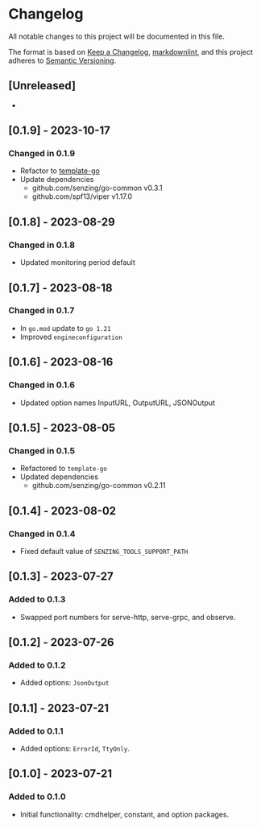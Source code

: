 # Changelog

All notable changes to this project will be documented in this file.

The format is based on [Keep a Changelog](https://keepachangelog.com/en/1.0.0/),
[markdownlint](https://dlaa.me/markdownlint/),
and this project adheres to [Semantic Versioning](https://semver.org/spec/v2.0.0.html).

## [Unreleased]

-

## [0.1.9] - 2023-10-17

### Changed in 0.1.9

- Refactor to [template-go](https://github.com/Senzing/template-go)
- Update dependencies
  - github.com/senzing/go-common v0.3.1
  - github.com/spf13/viper v1.17.0

## [0.1.8] - 2023-08-29

### Changed in 0.1.8

- Updated monitoring period default

## [0.1.7] - 2023-08-18

### Changed in 0.1.7

- In `go.mod` update to `go 1.21`
- Improved `engineconfiguration`

## [0.1.6] - 2023-08-16

### Changed in 0.1.6

- Updated option names InputURL, OutputURL, JSONOutput

## [0.1.5] - 2023-08-05

### Changed in 0.1.5

- Refactored to `template-go`
- Updated dependencies
  - github.com/senzing/go-common v0.2.11

## [0.1.4] - 2023-08-02

### Changed in 0.1.4

- Fixed default value of `SENZING_TOOLS_SUPPORT_PATH`

## [0.1.3] - 2023-07-27

### Added to 0.1.3

- Swapped port numbers for serve-http, serve-grpc, and observe.

## [0.1.2] - 2023-07-26

### Added to 0.1.2

- Added options: `JsonOutput`

## [0.1.1] - 2023-07-21

### Added to 0.1.1

- Added options: `ErrorId`, `TtyOnly`.

## [0.1.0] - 2023-07-21

### Added to 0.1.0

- Initial functionality: cmdhelper, constant, and option packages.
